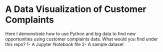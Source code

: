# A Data Visualization of Customer Complaints
Here I demonstrate how to use Python and big data to find new opportunities using customer complaints data. 
What would you find under this repo?
1- A Jupyter Notebook file
2- A sample dataset 
